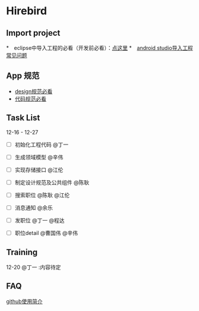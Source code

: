# Hirebird

## Import project

*　eclipse中导入工程的必看（开发前必看）：[点这里](https://github.com/m1688/Hirebird/wiki/%E5%AF%BC%E5%85%A5%E5%B7%A5%E7%A8%8B%E5%88%B0ADT%E7%9A%84%E6%AD%A5%E9%AA%A4%EF%BC%88%E5%BF%85%E7%9C%8B%EF%BC%89)
*　[android studio导入工程常见问题](https://github.com/m1688/Hirebird/wiki/Android-studio-%E6%96%B0%E6%89%8B%E8%A7%A3%E5%9D%91)


## App 规范

* [design规范必看](https://github.com/m1688/app-design/)
* [代码规范必看](https://github.com/m1688/Hirebird/wiki/%E5%91%BD%E5%90%8D%E7%BA%A6%E5%AE%9A)

## Task List

12-16 - 12-27
 - [ ] 初始化工程代码 @丁一
 - [ ] 生成领域模型 @辛伟
 - [ ] 实现存储接口 @江伦 
 - [ ] 制定设计规范及公共组件 @陈耿
 - [ ] 搜索职位 @陈耿 @江伦
 - [ ] 消息通知 @余乐
 - [ ] 发职位 @丁一 @程达
 - [ ] 职位detail @曹国伟 @辛伟


## Training

12-20  @丁一 :内容待定

## FAQ

[github使用简介](https://github.com/m1688/android-practice/wiki/%E5%A6%82%E4%BD%95%E4%BD%BF%E7%94%A8GITHUB%E5%BC%80%E5%8F%91)
